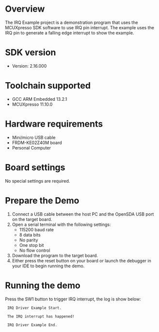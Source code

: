 Overview
========
The IRQ Example project is a demonstration program that uses the MCUXpresso SDK software to use
IRQ pin interrupt.
The example uses the IRQ pin to generate a falling edge interrupt to show the example.

SDK version
===========
- Version: 2.16.000

Toolchain supported
===================
- GCC ARM Embedded  13.2.1
- MCUXpresso  11.10.0

Hardware requirements
=====================
- Mini/micro USB cable
- FRDM-KE02Z40M board
- Personal Computer

Board settings
==============
No special settings are required.

Prepare the Demo
================
1.  Connect a USB cable between the host PC and the OpenSDA USB port on the target board.
2.  Open a serial terminal with the following settings:
    - 115200 baud rate
    - 8 data bits
    - No parity
    - One stop bit
    - No flow control
3.  Download the program to the target board.
4.  Either press the reset button on your board or launch the debugger in your IDE to begin running the demo.

Running the demo
================
Press the SW1 button to trigger IRQ interrupt, the log is show below:
~~~~~~~~~~~~~~~~~~~~~~~~~~~~~~~~~~~
 IRQ Driver Example Start.

 The IRQ interrupt has happened!

 IRQ Driver Example End.

~~~~~~~~~~~~~~~~~~~~~~~~~~~~~~~~~~~
